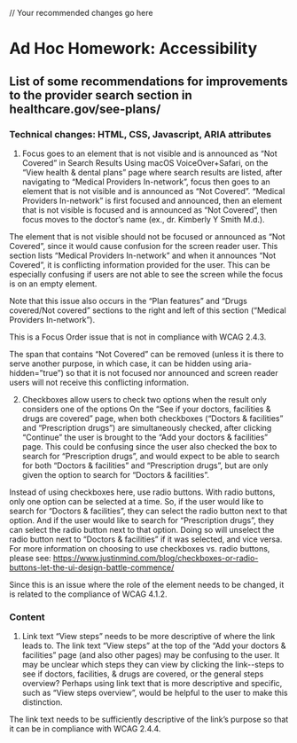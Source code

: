 // Your recommended changes go here

# Ad Hoc Homework: Accessibility

## List of some recommendations for improvements to the provider search section in healthcare.gov/see-plans/


### Technical changes: HTML, CSS, Javascript, ARIA attributes

1. Focus goes to an element that is not visible and is announced as “Not Covered” in Search Results
Using macOS VoiceOver+Safari, on the “View health & dental plans” page where search results are listed, after navigating to “Medical Providers In-network”, focus then goes to an element that is not visible and is announced as “Not Covered”. “Medical Providers In-network” is first focused and announced, then an element that is not visible is focused and is announced as “Not Covered”, then focus moves to the doctor’s name (ex., dr. Kimberly Y Smith M.d.).

 The element that is not visible should not be focused or announced as “Not Covered”, since it would cause confusion for the screen reader user. This section lists “Medical Providers In-network” and when it announces “Not Covered”, it is conflicting information provided for the user. This can be especially confusing if users are not able to see the screen while the focus is on an empty element.

<!-- HTML:
<li class="pet-c-status-list__item ds-u-font-size--small pet-u-overflow-wrap--break-word pet-c-status-list__item--no"><span 
class="ds-u-visibility--screen-reader">Not Covered</span><span class="ds-u-text-transform--capitalize">dr. kimberly y smith  
m.d.</span> </li> -->

Note that this issue also occurs in the “Plan features” and “Drugs covered/Not covered” sections to the right and left of this section (“Medical Providers In-network”).

This is a Focus Order issue that is not in compliance with WCAG 2.4.3.

The span that contains “Not Covered” can be removed (unless it is there to serve another purpose, in which case, it can be hidden using aria-hidden=”true”) so that it is not focused nor announced and screen reader users will not receive this conflicting information.

2. Checkboxes allow users to check two options when the result only considers one of the options
On the “See if your doctors, facilities & drugs are covered” page, when both checkboxes (“Doctors & facilities” and “Prescription drugs”) are simultaneously checked, after clicking “Continue” the user is brought to the “Add your doctors & facilities” page. This could be confusing since the user also checked the box to search for “Prescription drugs”, and would expect to be able to search for both “Doctors & facilities” and “Prescription drugs”, but are only given the option to search for “Doctors & facilities”.

<!-- HTML:
<fieldset class="ds-c-fieldset"><legend class="ds-c-label"><span class="">What do you want to search for?</span></legend><div><input \class="ds-c-choice" id="checkbox_pages_203" name="pages" type="checkbox" value="visitProviders"><label class="ds-c-label" \for="checkbox_pages_203"><span class="">Doctors &amp; facilities</span></label></div><div><input class="ds-c-choice" id="checkbox_pages_204" name="pages" type="checkbox" value="visitDrugs"><label class="ds-c-label" for="checkbox_pages_204"><span class="">Prescription drugs</span></label></div></fieldset> -->

Instead of using checkboxes here, use radio buttons. With radio buttons, only one option can be selected at a time. So, if the user would like to search for “Doctors & facilities”, they can select the radio button next to that option. And if the user would like to search for “Prescription drugs”, they can select the radio button next to that option. Doing so will unselect the radio button next to “Doctors & facilities” if it was selected, and vice versa. For more information on choosing to use checkboxes vs. radio buttons, please see: https://www.justinmind.com/blog/checkboxes-or-radio-buttons-let-the-ui-design-battle-commence/

Since this is an issue where the role of the element needs to be changed, it is related to the compliance of WCAG 4.1.2.

### Content
1. Link text “View steps” needs to be more descriptive of where the link leads to.
The link text “View steps” at the top of the “Add your doctors & facilities” page (and also other pages) may be confusing to the user.  It may be unclear which steps they can view by clicking the link--steps to see if doctors, facilities, & drugs are covered, or the general steps overview? Perhaps using link text that is more descriptive and specific, such as “View steps overview”, would be helpful to the user to make this distinction.

<!-- HTML:
<a class="ds-u-margin-left--2" href="#/steps">View steps</a> -->

The link text needs to be sufficiently descriptive of the link’s purpose so that it can be in compliance with WCAG 2.4.4.





